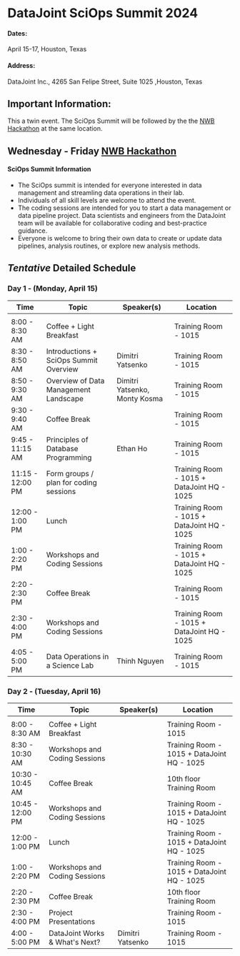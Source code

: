 # DataJoint SciOps Summit 2024

#### **Dates:**  
April 15-17, Houston, Texas

#### **Address:**
DataJoint Inc., 4265 San Felipe Street, Suite 1025 ,Houston, Texas

## **Important Information:**
This a twin event. The SciOps Summit will be followed by the the [NWB Hackathon](https://neurodatawithoutborders.github.io/nwb_hackathons/HCK18_2024_Dev_Hackathon_DataJoint) at the same location.
## Wednesday - Friday  [NWB Hackathon](https://neurodatawithoutborders.github.io/nwb_hackathons/HCK18_2024_Dev_Hackathon_DataJoint)

#### **SciOps Summit Information**
+ The SciOps summit is intended for everyone interested in data management and streamling data operations in their lab.
+ Individuals of all skill levels are welcome to attend the event.
+ The coding sessions are intended for you to start a data management or data pipeline project. Data scientists and engineers from the DataJoint team will be available for collaborative coding and best-practice guidance.
+ Everyone is welcome to bring their own data to create or update data pipelines, analysis routines, or explore new analysis methods.   

## *Tentative* Detailed Schedule
### **Day 1 - (Monday, April 15)**

| Time            | Topic                                         | Speaker(s)                       | Location                        |
|-----------------|-----------------------------------------------|----------------------------------|---------------------------------|
|                 |                                               |                                  |                                 |
| 8:00 - 8:30 AM  | Coffee + Light Breakfast                      |                                  | Training Room - 1015            |
| 8:30 - 8:50 AM  | Introductions + SciOps Summit Overview        | Dimitri Yatsenko                 | Training Room - 1015            |
| 8:50 - 9:30 AM  | Overview of Data Management Landscape         | Dimitri Yatsenko, Monty Kosma    | Training Room - 1015            |
| 9:30 - 9:40 AM  | Coffee Break                                  |                                  | Training Room - 1015            |
| 9:45 - 11:15 AM | Principles of Database Programming            | Ethan Ho                         | Training Room - 1015            |
| 11:15 - 12:00 PM| Form groups / plan for coding sessions        |                                  | Training Room - 1015 + DataJoint HQ - 1025 |
| 12:00 - 1:00 PM | Lunch                                         |                                  | Training Room - 1015 + DataJoint HQ - 1025 |
| 1:00 - 2:20 PM  | Workshops and Coding Sessions                 |                                  | Training Room - 1015 + DataJoint HQ - 1025 |
| 2:20 - 2:30 PM  | Coffee Break                                  |                                  | Training Room - 1015            |
| 2:30 - 4:00 PM  | Workshops and Coding Sessions                 |                                  | Training Room - 1015 + DataJoint HQ - 1025 |
| 4:05 - 5:00 PM  | Data Operations in a Science Lab              | Thinh Nguyen                     | Training Room - 1015            |



### **Day 2 - (Tuesday, April 16)**
| Time            | Topic                                         | Speaker(s)                       | Location                        |
|-----------------|-----------------------------------------------|----------------------------------|---------------------------------|
|                 |                                               |                                  |                                 |
| 8:00 - 8:30 AM  | Coffee + Light Breakfast                      |                                  | Training Room - 1015            |
| 8:30 - 10:30 AM | Workshops and Coding Sessions                 |                                  | Training Room - 1015 + DataJoint HQ - 1025 |
| 10:30 - 10:45 AM| Coffee Break                                  |                                  | 10th floor Training Room        |
| 10:45 - 12:00 PM| Workshops and Coding Sessions                 |                                  | Training Room - 1015 + DataJoint HQ - 1025 |
| 12:00 - 1:00 PM | Lunch                                         |                                  | Training Room - 1015 + DataJoint HQ - 1025 |
| 1:00 - 2:20 PM  | Workshops and Coding Sessions                 |                                  | Training Room - 1015 + DataJoint HQ - 1025 |
| 2:20 - 2:30 PM  | Coffee Break                                  |                                  | 10th floor Training Room        |
| 2:30 - 4:00 PM  | Project Presentations                         |                                  | Training Room - 1015            |
| 4:00 - 5:00 PM  | DataJoint Works & What's Next?                | Dimitri Yatsenko                 | Training Room - 1015            |
